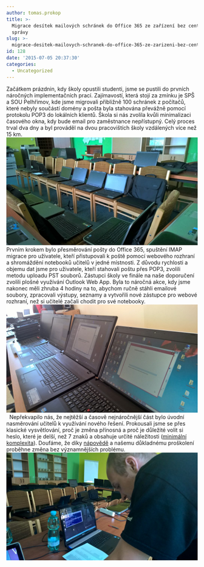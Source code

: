 ```yaml
---
author: tomas.prokop
title: >-
  Migrace desítek mailových schránek do Office 365 ze zařízení bez centrální
  správy
slug: >-
  migrace-desitek-mailovych-schranek-do-office-365-ze-zarizeni-bez-centralni-spravy
id: 128
date: '2015-07-05 20:37:30'
categories:
  - Uncategorized
---
```


Začátkem prázdnin, kdy školy opustili studenti, jsme se pustili do prvních náročných implementačních prací. Zajímavostí, která stojí za zmínku je SPŠ a SOU Pelhřimov, kde jsme migrovali přibližně 100 schránek z počítačů, které nebyly součástí domény a pošta byla stahována převážně pomocí protokolu POP3 do lokálních klientů. Škola si nás zvolila kvůli minimalizaci časového okna, kdy bude email pro zaměstnance nepřístupný. Celý proces trval dva dny a byl prováděl na dvou pracovištích školy vzdálených více než 15 km.   [![WP_20150701_14_01_03_Rich](/uploads/2015/07/WP_20150701_14_01_03_Rich-1024x576.jpg)](/uploads/2015/07/WP_20150701_14_01_03_Rich.jpg)  Prvním krokem bylo přesměrování pošty do Office 365, spuštění IMAP migrace pro uživatele, kteří přistupovali k poště pomocí webového rozhraní a shromáždění notebooků učitelů v jedné místnosti. Z důvodu rychlosti a objemu dat jsme pro uživatele, kteří stahovali poštu přes POP3, zvolili metodu uploadu PST souborů. Zástupci školy ve finále na naše doporučení zvolili plošné využívání Outlook Web App. Byla to náročná akce, kdy jsme nakonec měli zhruba 4 hodiny na to, abychom ručně stáhli emailové soubory, zpracovali výstupy, seznamy a vytvořili nové zástupce pro webové rozhraní, než si učitelé začali chodit pro své notebooky.   [![WP_20150702_11_44_02_Rich](/uploads/2015/07/WP_20150702_11_44_02_Rich-1024x576.jpg)](/uploads/2015/07/WP_20150702_11_44_02_Rich.jpg)   Nepřekvapilo nás, že nejtěžší a časově nejnáročnější část bylo úvodní nasměrování učitelů k využívání nového řešení. Prokousali jsme se přes klasické vysvětlování, proč je změna přínosná a proč je důležité volit si heslo, které je delší, než 7 znaků a obsahuje určité náležitosti ([minimální komplexita](https://msdn.microsoft.com/en-us/library/azure/jj943764.aspx)). Doufáme, že díky [nápovědě](https://napoveda.skolnilogin.cz/office-sway/) a našemu důkladnému proškolení proběhne změna bez významnějších problému.   [![WP_20150701_11_16_04_Rich](/uploads/2015/07/WP_20150701_11_16_04_Rich-1024x576.jpg)](/uploads/2015/07/WP_20150701_11_16_04_Rich.jpg)